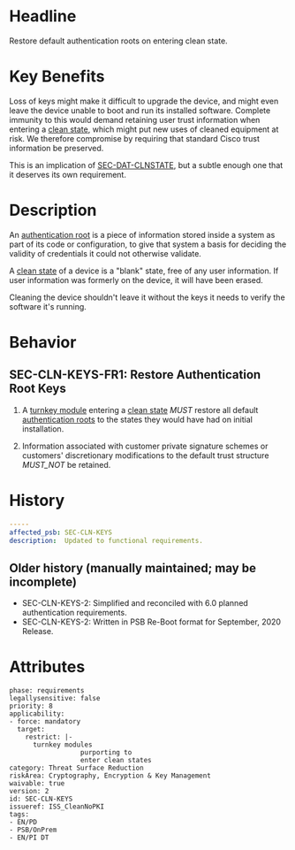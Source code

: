 # Headline

Restore default authentication roots on entering clean state.

# Key Benefits

Loss of keys might make it difficult to upgrade the device, and might even leave the device unable to boot and run its installed software. Complete immunity to this would demand retaining user trust information when entering a [clean state](#DEF_CleanState), which might put new uses of cleaned equipment at risk. We therefore compromise by requiring that standard Cisco trust information be preserved.

This is an implication of [SEC-DAT-CLNSTATE](#SEC-DAT-CLNSTATE), but a
subtle enough one that it deserves its own requirement.

# Description

An [authentication root](#DEF_AuthenticationRoot) is a piece of information stored inside a system as part of its code or configuration, to give that system a basis for deciding the validity of credentials it could not otherwise validate.

A [clean state](#DEF_CleanState) of a device is a "blank" state, free of any user information. If user information was formerly on the device, it will have been erased.

Cleaning the device shouldn't leave it without the keys it needs to verify the software it's running.

# Behavior

## SEC-CLN-KEYS-FR1: Restore Authentication Root Keys

1. A [turnkey module](#DEF_TurnkeyModule) entering a [clean state](#DEF_CleanState) _MUST_ restore all default [authentication roots](#DEF_AuthenticationRoot) to the states they would have had on initial installation.

1. Information associated with customer private signature schemes or customers' discretionary modifications to the default trust structure _MUST_NOT_ be retained.

# History

```yaml
-----
affected_psb: SEC-CLN-KEYS
description:  Updated to functional requirements.

```

## Older history (manually maintained; may be incomplete)

-   SEC-CLN-KEYS-2: Simplified and reconciled with 6.0 planned
    authentication requirements.
-   SEC-CLN-KEYS-2: Written in PSB Re-Boot format for September, 2020 Release.

# Attributes

    phase: requirements
    legallysensitive: false
    priority: 8
    applicability:
    - force: mandatory
      target:
        restrict: |-
          turnkey modules
                      purporting to
                      enter clean states
    category: Threat Surface Reduction
    riskArea: Cryptography, Encryption & Key Management
    waivable: true
    version: 2
    id: SEC-CLN-KEYS
    issueref: ISS_CleanNoPKI
    tags:
    - EN/PD
    - PSB/OnPrem
    - EN/PI DT
